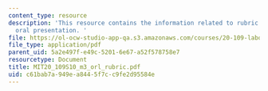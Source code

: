```yaml
---
content_type: resource
description: 'This resource contains the information related to rubric research proposal
  oral presentation. '
file: https://ol-ocw-studio-app-qa.s3.amazonaws.com/courses/20-109-laboratory-fundamentals-in-biological-engineering-spring-2010/c61bab7a949ea8445f7cc9fe2d95584e_MIT20_109S10_m3_orl_rubric.pdf
file_type: application/pdf
parent_uid: 5a2e497f-e49c-5201-6e67-a52f578758e7
resourcetype: Document
title: MIT20_109S10_m3_orl_rubric.pdf
uid: c61bab7a-949e-a844-5f7c-c9fe2d95584e
---
```

